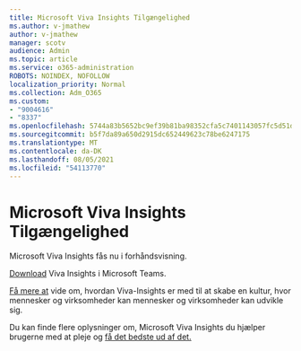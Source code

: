 ```yaml
---
title: Microsoft Viva Insights Tilgængelighed
ms.author: v-jmathew
author: v-jmathew
manager: scotv
audience: Admin
ms.topic: article
ms.service: o365-administration
ROBOTS: NOINDEX, NOFOLLOW
localization_priority: Normal
ms.collection: Adm_O365
ms.custom:
- "9004616"
- "8337"
ms.openlocfilehash: 5744a83b5652bc9ef39b81ba98352cfa5c7401143057fc5d51d164757413a6d0
ms.sourcegitcommit: b5f7da89a650d2915dc652449623c78be6247175
ms.translationtype: MT
ms.contentlocale: da-DK
ms.lasthandoff: 08/05/2021
ms.locfileid: "54113770"
---
```

# <a name="microsoft-viva-insights-availability"></a>Microsoft Viva Insights Tilgængelighed

Microsoft Viva Insights fås nu i forhåndsvisning.

[Download](https://aka.ms/InsightsDocumentation) Viva Insights i Microsoft Teams.

[Få mere at](https://aka.ms/VivaInsights) vide om, hvordan Viva-Insights er med til at skabe en kultur, hvor mennesker og virksomheder kan mennesker og virksomheder kan udvikle sig.

Du kan finde flere oplysninger om, Microsoft Viva Insights du hjælper brugerne med at pleje og [få det bedste ud af det.](https://techcommunity.microsoft.com/t5/microsoft-viva-blog/microsoft-viva-insights-helps-people-nurture-wellbeing-and-be/ba-p/2107010)
